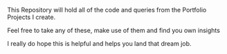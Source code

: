 This Repository will hold all of the code and queries from the Portfolio Projects I create.

Feel free to take any of these, make use of them and find you own insights

I really do hope this is helpful and helps you land that dream job.
